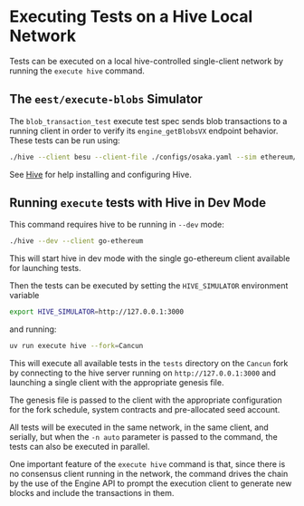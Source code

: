 # Executing Tests on a Hive Local Network

Tests can be executed on a local hive-controlled single-client network by running the `execute hive` command.

## The `eest/execute-blobs` Simulator

The `blob_transaction_test` execute test spec sends blob transactions to a running client in order to verify its `engine_getBlobsVX` endpoint behavior. These tests can be run using:

```bash
./hive --client besu --client-file ./configs/osaka.yaml --sim ethereum/eest/execute-blobs
```

See [Hive](../hive/main.md) for help installing and configuring Hive.

## Running `execute` tests with Hive in Dev Mode

This command requires hive to be running in `--dev` mode:

```bash
./hive --dev --client go-ethereum
```

This will start hive in dev mode with the single go-ethereum client available for launching tests.

Then the tests can be executed by setting the `HIVE_SIMULATOR` environment variable

```bash
export HIVE_SIMULATOR=http://127.0.0.1:3000
```

and running:

```bash
uv run execute hive --fork=Cancun
```

This will execute all available tests in the `tests` directory on the `Cancun` fork by connecting to the hive server running on `http://127.0.0.1:3000` and launching a single client with the appropriate genesis file.

The genesis file is passed to the client with the appropriate configuration for the fork schedule, system contracts and pre-allocated seed account.

All tests will be executed in the same network, in the same client, and serially, but when the `-n auto` parameter is passed to the command, the tests can also be executed in parallel.

One important feature of the `execute hive` command is that, since there is no consensus client running in the network, the command drives the chain by the use of the Engine API to prompt the execution client to generate new blocks and include the transactions in them.
